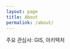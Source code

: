 ```yaml
---
layout: page
title: About
permalink: /about/
---
```


주요 관심사: GIS, 아키텍처

[jekyll-paper]: https://github.com/ghosind/Jekyll-Paper
[jekyll-paper-issues]: https://github.com/ghosind/Jekyll-Paper/issues